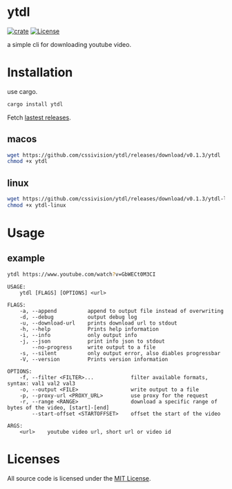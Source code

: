 # ytdl
[![crate](https://img.shields.io/crates/v/ytdl.svg)](https://crates.io/crates/ytdl)
[![License](http://img.shields.io/badge/license-mit-blue.svg)](https://github.com/cssivision/ytdl/blob/master/LICENSE)

a simple cli for downloading youtube video.

# Installation
use cargo.
```sh
cargo install ytdl
```

Fetch [lastest releases](https://github.com/cssivision/ytdl/releases).
## macos
```sh
wget https://github.com/cssivision/ytdl/releases/download/v0.1.3/ytdl
chmod +x ytdl
```
## linux
```sh
wget https://github.com/cssivision/ytdl/releases/download/v0.1.3/ytdl-linux
chmod +x ytdl-linux
```
# Usage 
## example
```sh
ytdl https://www.youtube.com/watch?v=GbWECt0M3CI
```

```
USAGE:
    ytdl [FLAGS] [OPTIONS] <url>

FLAGS:
    -a, --append          append to output file instead of overwriting
    -d, --debug           output debug log
    -u, --download-url    prints download url to stdout
    -h, --help            Prints help information
    -i, --info            only output info
    -j, --json            print info json to stdout
        --no-progress     write output to a file
    -s, --silent          only output error, also diables progressbar
    -V, --version         Prints version information

OPTIONS:
    -f, --filter <FILTER>...            filter available formats, syntax: val1 val2 val3
    -o, --output <FILE>                 write output to a file
    -p, --proxy-url <PROXY_URL>         use proxy for the request
    -r, --range <RANGE>                 download a specific range of bytes of the video, [start]-[end]
        --start-offset <STARTOFFSET>    offset the start of the video

ARGS:
    <url>    youtube video url, short url or video id
```

# Licenses

All source code is licensed under the [MIT License](https://github.com/cssivision/ytdl/blob/master/LICENSE).

